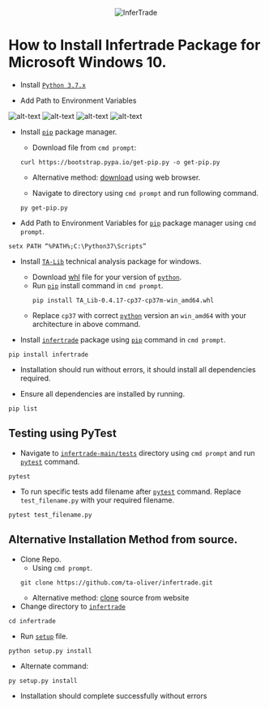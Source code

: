 <p align="center">
  <img src="https://www.infertrade.com/static/media/InferTradeLogo.5c2cc437.svg" alt="InferTrade"/>
</p>




# How to Install Infertrade Package for Microsoft Windows 10.


 
- Install [`Python 3.7.x`](https://www.python.org/)
 
- Add Path to Environment Variables

 ![alt-text](https://github.com/ta-oliver/infertrade/blob/main/docs/images/run_dialog_box.jpg)
 ![alt-text](https://github.com/ta-oliver/infertrade/blob/main/docs/images/2%20environment_variables.jpg)
 ![alt-text](https://github.com/ta-oliver/infertrade/blob/main/docs/images/3edit_environment_variables.jpg)
 ![alt-text](https://github.com/ta-oliver/infertrade/blob/main/docs/images/4add_path.jpg)
 
- Install [`pip`](https://pip.pypa.io/en/stable/) package manager. 
 
  - Download file from  `cmd prompt`:
  ```
  curl https://bootstrap.pypa.io/get-pip.py -o get-pip.py
  ```
  - Alternative method: [download](https://bootstrap.pypa.io/get-pip.py) using web browser.
  
  - Navigate to directory using `cmd prompt` and run following command.
  ```
  py get-pip.py
  ```
- Add Path to Environment Variables for [`pip`](https://pip.pypa.io/en/stable/) package manager using `cmd prompt`.
```
setx PATH “%PATH%;C:\Python37\Scripts”
```
- Install [`TA-Lib`](https://www.ta-lib.org/) technical analysis package for windows.
    - Download [whl](https://www.lfd.uci.edu/~gohlke/pythonlibs/#ta-lib) file for your version of [`python`](https://www.python.org/).
    - Run [`pip`](https://pip.pypa.io/en/stable/) install command in `cmd prompt`.
        ```
        pip install TA_Lib-0.4.17-cp37-cp37m-win_amd64.whl
        ```
    - Replace `cp37` with correct [`python`](https://www.python.org/) version an `win_amd64` with your architecture in above command.
 
- Install [`infertrade`](https://github.com/ta-oliver/infertrade) package using [`pip`](https://pip.pypa.io/en/stable/) command in `cmd prompt`.
 ```
 pip install infertrade
 ```
- Installation should run without errors, it should install all dependencies required.
 
- Ensure all dependencies are installed by running.
 ```
 pip list
 ```
## Testing using PyTest

  - Navigate to [`infertrade-main/tests`](https://github.com/ta-oliver/infertrade/tree/main/tests) directory using `cmd prompt`  and run [`pytest`](https://pytest.org/en/stable/) command.
  ```
  pytest
  ```
  - To run specific tests add filename after [`pytest`](https://pytest.org/en/stable/) command. Replace `test_filename.py` with your required filename.
  ```
  pytest test_filename.py
  ```
 
## Alternative Installation Method from source.
 
- Clone Repo. 
  - Using `cmd prompt`.
  ```
  git clone https://github.com/ta-oliver/infertrade.git
  ```
  - Alternative method: [clone](https://github.com/ta-oliver/infertrade/tree/main) source from website
- Change directory to [`infertrade`](https://github.com/ta-oliver/infertrade)
 
 ```
 cd infertrade
 ```
- Run [`setup`](https://github.com/ta-oliver/infertrade/blob/main/setup.py) file.
 ```
 python setup.py install
 ```
- Alternate command:
 ```
 py setup.py install
 ```
- Installation should complete successfully without errors
